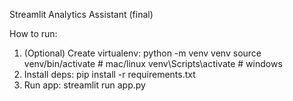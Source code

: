 Streamlit Analytics Assistant (final)

How to run:
1. (Optional) Create virtualenv:
   python -m venv venv
   source venv/bin/activate  # mac/linux
   venv\Scripts\activate     # windows
2. Install deps:
   pip install -r requirements.txt
3. Run app:
   streamlit run app.py
